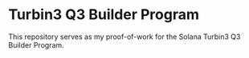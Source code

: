 # Turbin3 Q3 Builder Program 

This repository serves as my proof-of-work for the Solana Turbin3 Q3 Builder Program.
